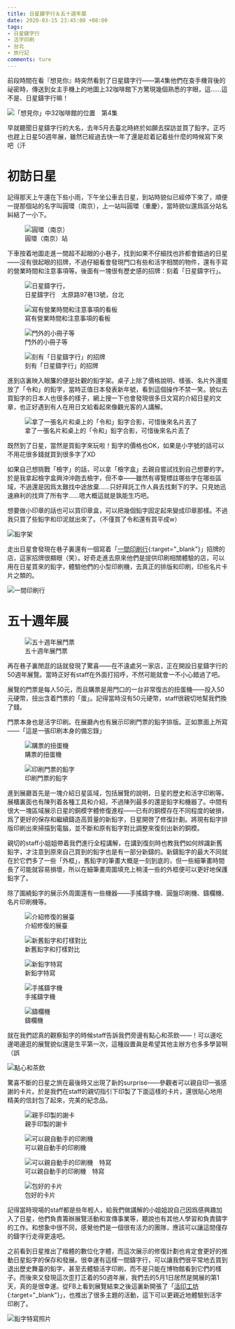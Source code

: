 ```yaml
---
title: 日星鑄字行＆五十週年展
date: 2020-03-15 23:45:00 +08:00
tags:
- 日星鑄字行
- 活字印刷
- 台北
- 旅行記
comments: ture
---
```


前段時間在看『想見你』時突然看到了日星鑄字行——第4集他們在查手機背後的祕密時，傳送到女主手機上的地圖上32咖啡館下方驚現幾個熟悉的字眼，這……這不是、日星鑄字行嘛！

![「想見你」中32咖啡館的位置　第4集](https://yae6tw.bn.files.1drv.com/y4meF_IiK-DVkEOmhBSZXDfSCud-oMQWfoPbmhk8ialZ0zCNDmNL5sUqUTAE_I41TcZ7W_qfGxjIZU4G5Pk6kdOETYwY0n6JiOtMApR9xpPrUnvAa0EVimYIArKdvrUm7gL0DqToqZYe_AGsF7NBhtzIVlTR4VIE9P10uUcDvfOpIP8tIYj-48tA0jQylRn-MFw0gPd03e9mw81hTTi4U4wxg?width=1920&height=1080&cropmode=none)


早就聽聞日星鑄字行的大名，去年5月去臺北時終於如願去探訪並買了鉛字。正巧也趕上日星50週年展，雖然已經過去快一年了還是趁着記着些什麼的時候寫下來吧（汗

# 初訪日星

記得那天上午還在下些小雨，下午坐公車去日星，到站時貌似已經停下來了，順便一提那個站的名字叫圓環（南京），上一站叫圓環（重慶），當時貌似還爲區分站名糾結了一小下。

<figure>
	<img src="https://yke6tw.bn.files.1drv.com/y4mQhPTjL6zM_9yZnl1JAu6hk60DUgIbncnpiyiT65L8BPRE11_kjTXne2Wg1Z5Nffkw67scSSRr8QS7dgiORXd9qxojzGHIrF5MTeMbp8nXiScfuHkynMbns5NlnPnuoGo3Fsem2107qRT0KjtR_jPavr3bLWJNzzd4ZJx7STH2KumF3hrzWtzfDKoP78zSg-_h4ZBTU9cu6dcFUPbDWRwgg?width=1178&height=884&cropmode=none"  alt="圓環（南京）">
	<figcaption>圓環（南京）站</figcaption>
</figure>

下車按着地圖走進一間超不起眼的小巷子，找到如果不仔細找也許都會錯過的日星——沒有很起眼的招牌，不過仔細看會發現門口有些和活字相關的物件，還有手寫的營業時間和注意事項等。後面有一塊很有歷史感的招牌：刻着「日星鑄字行」。

<figure>
	<img src="https://z6ezow.bn.files.1drv.com/y4mOc39OruKkprQ4QbNSO_9QgCmH7ngIlBVFHp8EbFPKZP8R9SMZfcMIjf4ElWW31XN7wTajkq5aAGetNmSUugJdkjpLCPfBlG3F1Jxr9tM9_PhezKlE5cCRRjoiPCHclopIBzgmund5hItF6z1IPnXe2Q4BB8z1teW0ZcFRXIkAhXHM3E2e3_k7xhUJoZmqaKbpuJ2Ziae8Z-7GbdppjdylQ?width=1324&height=883&cropmode=none"  alt="日星鑄字行，">
	<figcaption>日星鑄字行　太原路97巷13號，台北</figcaption>
</figure>

<figure>
	<img src="https://bqe6tw.bn.files.1drv.com/y4mTtNMFxqKkfAKi3QbbwXAuZSbiE2uwzXabEiqkxi0EF7H9wMf3UKxZes2YJxxY5vdEQu6wzE3aHoTq6FynlkKYjoIChsz2qRuF1_V9O8lcxqqBAKWTxYI1ZurowHpQUSXqjq5StpPZhShHwVxlMQIo17DM-koX76JU8GW4xl4LGWobVziTH7eSIa7KYMR_LkiwCXEwDFz9_JpnONbeny7pQ?width=1324&height=883&cropmode=none"  alt="寫有營業時間和注意事項的看板">
	<figcaption>寫有營業時間和注意事項的看板</figcaption>
</figure>

<figure>
	<img src="https://b6e6tw.bn.files.1drv.com/y4mViTGw4axegHF-wZDmKomVWky8Nf8lHEPt3hR9EhqFvaKgm6G3pykPSdUuSxXFpWlcNJrkckBjeTfZZec2EmSdBb26iiHJtS0zj4aPmqdRyjOzVNYIZjcx_jaH2jQf9qdfPQi_FjAL1nJLvLeqIHW20ANeP3NO3ZORgXHNvgOwjfXqffCU0sEA3J-fzM4peFX_1Bw5l6MS407Nqt6tfrdNw?width=1324&height=883&cropmode=none"  alt="門外的小冊子等">
	<figcaption>門外的小冊子等</figcaption>
</figure>

<figure>
	<img src="https://zqezow.bn.files.1drv.com/y4mJhdB27TJw61kawBvWzfT9hQN4R8G6FLC6Qrc9tCjXv5Rs6DSabYmcmRz1_depumeFyuGZxT6jg0lry2NnG2QM-mZdkin88yR553NEmRLvyBDpp2GfGIk7yufreEKQaioOmg2gx5eojS58b-jloaW9LCxjPxck758t5m1uOOU6UpoXKnh7B0n_cjrqsSffq-WNgmz-em-QIlZHCqk8sr_Wg?width=1324&height=883&cropmode=none"  alt="刻有「日星鑄字行」的招牌">
	<figcaption>刻有「日星鑄字行」的招牌</figcaption>
</figure>

進到店裏映入眼簾的便是壯觀的鉛字架。桌子上除了價格說明、樣張、名片外還擺放了「令和」的鉛字，當時正值日本發表新年號，看到這個操作不禁一笑。貌似去買鉛字的日本人也很多的樣子，網上搜一下也會發現很多日文寫的介紹日星的文章，也正好遇到有人在用日文給看起來像觀光客的人講解。

<figure>
	<img src="https://zaezow.bn.files.1drv.com/y4mECgc8hqz9Ooq9NgyV2IM8ZaFcwS8Jy4FBeWhFdeSJq9ELeKM08CfbQMeQYSlg1hsxUHfFXR-F0EU9ho7leeiKV0c1vjhupjDz5h7dpv_HOMaALxnNkJFbrMWMDG5ZzTp8XjpigMy6xlCm2A9cw9sSM98qce6kDIGoLZ7lgq6n_jORY0Fm5J2L7-9OuGHsywa9ZkikJ1SQe8NhN6zAUMCuw?width=662&height=883&cropmode=none"  alt="拿了一張名片和桌上的「令和」鉛字合影，可惜後來名片丟了">
	<figcaption>拿了一張名片和桌上的「令和」鉛字合影，可惜後來名片丟了</figcaption>
</figure>

既然到了日星，當然是買鉛字來玩啦！鉛字的價格也OK，如果是小字號的話可以不用花很多錢就買到很多字了XD

如果自己想挑戰「檢字」的話，可以拿「檢字盒」去親自嘗試找到自己想要的字。於是我拿起檢字盒興沖沖跑去檢字，但不幸——雖然有導覽標註哪些字在哪些區域，不過還是因爲太難找中途放棄……只好拜託工作人員去找剩下的字。只見她迅速麻利的找齊了所有字……嗯大概這就是孰能生巧吧。

想要做小印章的話也可以買印章盒，可以把幾個鉛字固定起來變成印章那樣。不過我只買了些鉛字和印泥就出來了。（不僅買了令和還有買平成w）


![鉛字架](https://yqezow.bn.files.1drv.com/y4mawuvO1bdQ6GK7jGyZ5jXiEL0DLEyyI_ln_4ATtGjeEIAtYEoa7M75TjrhLB0-nOLfZ00hHc92NsoMvwG7lhFqpFu0BO377iDvzEaD3RvhbNExBugAFLtwUEeK6jMC5AizsZ5Lvi9risE12-1FsVWxrql4nKn6z1KtCS-pKE9VcOitFC1enjlYO7CxctdgH_c_G_YLK1As8SPQE6yUbK3jg?width=1324&height=883&cropmode=none)

走出日星會發現在巷子裏還有一個寫着「[一間印刷行](https://www.facebook.com/pg/aletterpress.tw/about/){:target="_blank"}」招牌的店，這家招牌很顯眼（笑）。好奇走進去原來他們是提供印刷相關體驗的店，可以用在日星買來的鉛字，體驗他們的小型印刷機，去真正的排版和印刷，印些名片卡片之類的。

![一間印刷行](https://ykezow.bn.files.1drv.com/y4mqcN3ifDM4CvrYOm_twqxYkHWdBFes8DeNZup_xgfFoiw-C6sOyIMP4JoEWrEcA0EyL9I-5xew7mfjmbWKiyQzUSmbz-4dWWVjf4ofvyZ5T-DL8AEEVx7Rc-ubs4dV2j2U1aJOeMF6ZmuNU-UaXG333-H1OrF6unuZkUwGlKjBN-34J6ee_olwxhF04Wg5O49xw_D-zcY8NuFTnWbxWpOmg?width=1324&height=883&cropmode=none)

# 五十週年展

<figure>
	<img src="https://bqc0ga.bn.files.1drv.com/y4mX1EEETcx59DTv2EQq1gJW6FSRvsHtRRq69Alp6VzjC4x_MpphPwHZVnJQb4f97Xu14wiBg_TETv-S1dLTjxZLB9bdLmCO2cUdy7byuRBc4CNunk7IbRvDh3X58ZnD_MqUxUo-vY8pmRj8C-_3yNMQSbB27aJiUytpX81C1vmWnVuwyqffIWnjmOCS-k2uYRZDiquYpaMFYnFppLlG8EMbA?width=1324&height=883&cropmode=none"  alt="五十週年展門票">
	<figcaption>五十週年展門票</figcaption>
</figure>

再在巷子裏閒逛的話就發現了驚喜——在不遠處另一家店，正在開設日星鑄字行的50週年展覽。當時正好有staff在外面打招呼，不然可能就會一不小心錯過了吧。

展覽的門票是每人50元，而且購票是用門口的一台非常復古的扭蛋機——投入50元硬幣，扭出含着門票的「蛋」。記得當時沒有50元硬幣，staff很親切地幫我們換了錢。

門票本身也是活字印刷。在展廳內也有展示印刷門票的鉛字排版。正如票面上所寫——「這是一張印刷本身的備忘錄」

<figure>
	<img src="https://bqezow.bn.files.1drv.com/y4mubga56xMIl4y6IDHJMyPbF0ZtH8Hsd_YBK5LQ9ICNHxV1vSaGeZ7vOnihpwUDTKN4YUwZ3pMaOA5tdUY8zpm47JV7sr4Hgr5IhXAyYi5_I8LpOMUt8p2LBVgy-HrwpEJ6Vp0M9yKfsvMvLesvoBZ8hNsxoOtX8rHszhCuUd8hPIK4CiaaeZInci2BM8hUikH4Tp06ZT4gHIBkJ1w-CwiKQ?width=1324&height=883&cropmode=none"  alt="購票的扭蛋機">
	<figcaption>購票的扭蛋機</figcaption>
</figure>

<figure>
	<img src="https://udlxdg.bn.files.1drv.com/y4mwE6berc1sHXnUrx39KQD_gLkXUduiaYkFocRdU1qhoQ7BsvFxlb9kyra_qeBlSUrlUuJD0pGpgq6acAIwVaqoSL9Sy2sevOV4CLA7VzTnXWCf-mp5RYT7fZiTvvOBcE-jAy2dwVkLtbfjugnVew5V137QUmorX415j70LQsyIWU3ZtTmRPH0qTJICQUsvFHnRp4cBuFqGqlb03lhT_-91A?width=1324&height=883&cropmode=none"  alt="印刷門票的鉛字">
	<figcaption>印刷門票的鉛字</figcaption>
</figure>

進到展廳首先是一塊介紹日星區域，包括展覽的說明，日星的歷史和活字印刷等。展櫃裏面也有陳列着各種工具和介紹，不過陳列最多的還是鉛字和機器了。中間有很大一塊區域展示日星的銅模字體修復進程——已有的銅模存在不同程度的破損，爲了更好的保存和繼續鑄造高質量的新鉛字，日星開啓了修復計劃。將現有鉛字排版印刷出來掃描到電腦，並不斷和原有鉛字對比調整來復刻出新的銅模。

親切的staff小姐姐帶着我們進行全程講解，在講到復刻時也教我們如何辨識新舊鉛字，才注意到原來自己買到的鉛字也是有一部分新鑄的。新鑄鉛字的最大不同就在於它們多了一些「外框」，舊鉛字的筆畫大概是一刻到底的，但一些細筆畫時間長了可能就容易損壞，所以在細筆畫周圍填充上稍淺一些的外框便可以更好地保護鉛字了。

除了圍繞鉛字的展示外周圍還有一些機器——手搖鑄字機、圓盤印刷機、鑄欄機、名片印刷機等。

<figure>
	<img src="https://zqe6tw.bn.files.1drv.com/y4mLswuV_VoabRK3T-6MCiNCBiVWs9ueueb4dGbq6m8slqS7sAmYPDUKB5o2NrsK5CgL4C_mij7ert6kshyDjUM8EJ15wD1IOrjFV5xoW0q3gGprHCxP79W_uTj_D_ZOKe45Oj1CsL05lvRXVgksvHOtjT0fLZhATK3EE9_xkswj3vZGLtaUxHUGvLLrQsSK4ZYDDYyYsnMOi_aG0xxWleSqQ?width=1324&height=883&cropmode=none"  alt="介紹修復的展臺">
	<figcaption>介紹修復的展臺</figcaption>
</figure>

<figure>
	<img src="https://yac0ga.bn.files.1drv.com/y4mXKjanv1zI3dSpTTHW4XoFq0rH-6ju1A2EUTwf_ASjEKUXUaUvCFqKCdfPpLZH44hNO11qx9-D8rVCa0kwhIFcb5al7Z_-DFdbPQE2N31tFXqSqsjrd8C2L3aoZU_nJVvMCKK4VtykhX-hgugKIxRhdhFrNAlQp88tixBm1V2Tl0M64OA5iitQuKHmG8gqzSrQZHkGiLJ-mt0Gfw7yUIqYA?width=1324&height=883&cropmode=none"  alt="新舊鉛字和打樣對比">
	<figcaption>新舊鉛字和打樣對比</figcaption>
</figure>

<figure>
	<img src="https://yqc0ga.bn.files.1drv.com/y4mZl-y7ydl0JHYcKWEwZKtOaZDwAsTMDK53fuZG_8Jc0SlV4UZKfVaKyiExENZmWYisxqLZi2-gBnKDnAY0d4sTHpjBFHlz7bfLkAZDbw-j2Fure_vRqZadgAkGW1vn0-4dSH6F-ObgVT5r91vjTBtBKHfqZOb-NLaqxZ_4hIevTaEdVKdaMVCY3kUn4YEwcUNVP4ptMDMBHpLdfORzBTPXg?width=1324&height=883&cropmode=none"  alt="新鉛字特寫">
	<figcaption>新鉛字特寫</figcaption>
</figure>

<figure>
	<img src="https://utlxdg.bn.files.1drv.com/y4mkecGPZ7Ir3tkI1lEqhrv7hN-nBzxe68HNBg9qKbAf7mNs8z3r7MFcFZbXw4MkfjSadpTXdnqatoi4BysSx0h4nHWfAsGDq8D3WoTBO3MCqtpb89dNSBHFFXXZTDrNrgYOPwCK5Z0P1bC7bOjoCJMtYXvBdh4SqZAvDZNAfCq-nBZanO8Ge3YqcQ7wXtlud71sn7P-GZqFO4tX8eKL-3h3Q?width=1324&height=883&cropmode=none"  alt="手搖鑄字機">
	<figcaption>手搖鑄字機</figcaption>
</figure>

<figure>
	<img src="https://unlxdg.bn.files.1drv.com/y4maEFWK9lY8jS3gWuHQspOqHpT2x5ynLSxUWEqqh_SIc-r81uZr5loMhLDru9XHAvku3d1uoLR7gdHZD9oPF2QlD8rHqU3QPVGaIDLK6WIbtzgmcwnFbckzrjr33-7MVb_gO7b21z_BIpz5m3zv3p6Wta6VcdF1hS6QSyO5hMnX4sjX3RWr4a414tngoSuO292QLIkKxcw1pN0wsz1rLsBBQ?width=1324&height=883&cropmode=none"  alt="鑄欄機">
	<figcaption>鑄欄機</figcaption>
</figure>

就在我們認真的觀察鉛字的時候staff告訴我們旁邊有點心和茶飲——！可以邊吃邊喝邊逛的展覽貌似還是生平第一次，這種設置眞是希望其他主辦方也多多學習啊（誤

![點心和茶飲](https://zqc0ga.bn.files.1drv.com/y4mJxmQYlJYoLE1ma0-AyZuLGheTL1tEB1ZE0FLyBWXavlitf9n0EGiSZ8tt0PTmJQv--XVqsz3KohYUJqykQKsxo3fRiKG7ZWyIGhO4HXSA2GfrhyZzMaVaMo40Ng444zxeWI4LVbCBvPX1ZOZtS3sCS2JR2S12RmY1tx62tIR_y82Gymfl_obnNVULl2AwnUs72lDijfZTNOoqGNA9Lu6lA?width=1324&height=883&cropmode=none)

驚喜不斷的日星之旅在最後時又出現了新的surprise——參觀者可以親自印一張感謝的卡片。於是我們在staff的親切指引下印製了下面這樣的卡片，還很貼心地用精美的信封包了起來，完美的紀念品。

<figure>
	<img src="https://zae6tw.bn.files.1drv.com/y4maifCAu1rJ20zQWMKAaFEfjsV-RGDNbkeissGhAIjim08GIjdaWs7qP79rVZZmzagJrvBndzUDIIhZ0PdoEwmhhLj8-dMDxLrlwx0-04GelfWlscHEhO9c4tIxXeVPHin5YjuAS3YYNAwFIHbP0ue0CNdSwZbTLEnyIh9T5wUG9WQoZmtWX4zUOsqh_PHaGQCfEXIG8YMOmQKwK5b3vOmOA?width=1324&height=883&cropmode=none"  alt="親手印製的謝卡">
	<figcaption>親手印製的謝卡</figcaption>
</figure>

<figure>
	<img src="https://yqe6tw.bn.files.1drv.com/y4muHP0NLZnFFfa73Y4bdA5EPj89mtg13om-zVV4YGpIsot2iMtjZ935glt_-z5My4uZYi2TRmLZKiI3NaJQ_bweFtHGXxUYrIBDQLtLkrmZSUqrD_Wr-M-sX7kaWdDCm9flwidxGn0ED04cr1mRQUniweruw4S7tJDQ6PzXFcPdoU8cOWW311EdgqTz2fQRoKueFUeELOQynxnNDYsfIPjKw?width=1324&height=883&cropmode=none"  alt="可以親自動手的印刷機">
	<figcaption>可以親自動手的印刷機</figcaption>
</figure>

<figure>
	<img src="https://y6e6tw.bn.files.1drv.com/y4mMfp-09CuWDCa9_vfsNcDReXn-b5q9WbAqUQZRCydjEtPmKXRxbTcJTcDvqgbRHl9h6FGHirZWJtZHVJG8fk9VCMpGlhNsAGOqFAeh8t_RTq9Hp-D3K3Y-QiHwcwf_Ozg-kmONGMil90Ne7o3qmu_vqAKTQIJOukf5dRXJHbGl86Ihn5kaW6AfCXvIblvAkPTNnVfcI0o2oF78XJ-Tl8sng?width=1324&height=883&cropmode=none"  alt="可以親自動手的印刷機　特寫">
	<figcaption>可以親自動手的印刷機　特寫</figcaption>
</figure>

<figure>
	<img src="https://t9lxdg.bn.files.1drv.com/y4mxrwh6ffUf87bpGpOlhKf1sGDB-eAGfhAIKSQEK3WpSBz2Opvu9gO3ix2-g3MTjBdKX8hNDSmFOyuDWba3aYGD_H6xr_uPKH9mZnkXSwuMBIwZShvivNo35nvQroghd8isjLBJxX_sYi_TN6zH1F9uRaFdXbov9GT0ASOaqaliPar3Ky1UlgQ0X_xW1sd9fCBOG3SBuiKHpns79-EEa__nw?width=1324&height=883&cropmode=none"  alt="包好的卡片">
	<figcaption>包好的卡片</figcaption>
</figure>

記得當時現場的staff都是些年輕人，給我們做講解的小姐姐說自己因爲感興趣加入了日星，他們負責籌辦展覽活動和宣傳事業等，聽說也有其他人學習和負責鑄字的工作。和想象中很不同，感覺他們是一個很有活力的團隊，應該可以讓這間僅存的鑄字行走得更遠吧。

之前看到日星推出了楷體的數位化字體，而這次展示的修復計劃也肯定會更好的推動日星鉛字的保存和發展。很幸運有這樣一間鑄字行，可以讓我們很平常地去買到退出歷史舞臺的鉛字，甚至去體驗活字印刷，而不是只能在博物館看到它們的樣子。而後來又發現這次歪打正着的50週年展，我們去的5月1日居然是開展的第1天，真的是很幸運。從FB上看到展覽結束之後這裏新開張了「[活印工坊](https://www.facebook.com/mtletterpress/){:target="_blank"}」，也推出了很多主題的活動，這下可以更親近地體驗到活字印刷了。

![鉛字特寫照片](https://b6c0ga.bn.files.1drv.com/y4mVfrB7FowuKqlYEJjEaHfbLvf4ZygoSJGV2fxeUt-ecZA0bCm09627LotIHU-JBE5-guZyLOXPrrjnL0BiX3Yrx72kJOEz4ufs-5-h2EFu09qp06yCfc1e_XM5e6Yk2SiaU-0iecRvQ_cBUCTihcxKY6dFkhaHPYastF8vnjx1edURSW8r4LD_KR6gd8jJfOe9etkO3RJaEsopIkV0kJuDQ?width=1324&height=883&cropmode=none)
